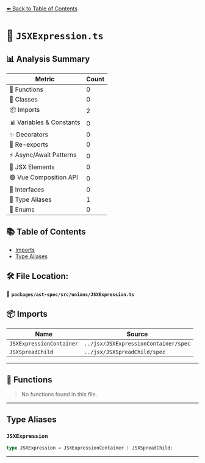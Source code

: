 [⬅️ Back to Table of Contents](../../../../index.md)

# 📄 `JSXExpression.ts`

## 📊 Analysis Summary

| Metric | Count |
|--------|-------|
| 🔧 Functions | 0 |
| 🧱 Classes | 0 |
| 📦 Imports | 2 |
| 📊 Variables & Constants | 0 |
| ✨ Decorators | 0 |
| 🔄 Re-exports | 0 |
| ⚡ Async/Await Patterns | 0 |
| 💠 JSX Elements | 0 |
| 🟢 Vue Composition API | 0 |
| 📐 Interfaces | 0 |
| 📑 Type Aliases | 1 |
| 🎯 Enums | 0 |

## 📚 Table of Contents

- [Imports](#imports)
- [Type Aliases](#type-aliases)

## 🛠️ File Location:
📂 **`packages/ast-spec/src/unions/JSXExpression.ts`**

## 📦 Imports

| Name | Source |
|------|--------|
| `JSXExpressionContainer` | `../jsx/JSXExpressionContainer/spec` |
| `JSXSpreadChild` | `../jsx/JSXSpreadChild/spec` |


---

## 🔧 Functions

> No functions found in this file.


---

## Type Aliases

### `JSXExpression`

```ts
type JSXExpression = JSXExpressionContainer | JSXSpreadChild;
```


---